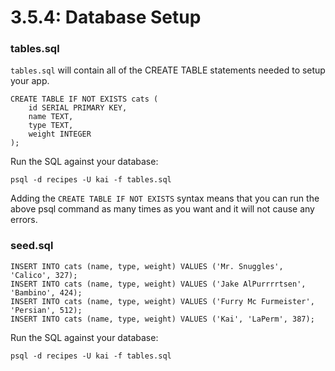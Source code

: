# 3.5.4: Database Setup

### tables.sql

`tables.sql` will contain all of the CREATE TABLE statements needed to setup your app.

```text
CREATE TABLE IF NOT EXISTS cats (
    id SERIAL PRIMARY KEY,
    name TEXT,
    type TEXT,
    weight INTEGER
);
```

Run the SQL against your database:

```text
psql -d recipes -U kai -f tables.sql
```

Adding the `CREATE TABLE IF NOT EXISTS` syntax means that you can run the above psql command as many times as you want and it will not cause any errors.

### seed.sql

```text
INSERT INTO cats (name, type, weight) VALUES ('Mr. Snuggles', 'Calico', 327);
INSERT INTO cats (name, type, weight) VALUES ('Jake AlPurrrrtsen', 'Bambino', 424);
INSERT INTO cats (name, type, weight) VALUES ('Furry Mc Furmeister', 'Persian', 512);
INSERT INTO cats (name, type, weight) VALUES ('Kai', 'LaPerm', 387);
```

Run the SQL against your database:

```text
psql -d recipes -U kai -f tables.sql
```

